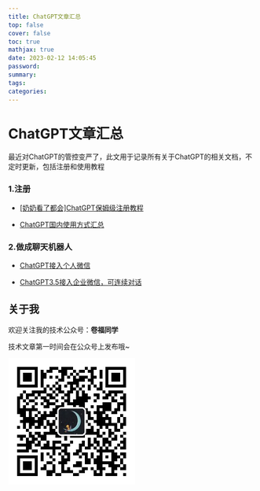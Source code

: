 ```yaml
---
title: ChatGPT文章汇总
top: false
cover: false
toc: true
mathjax: true
date: 2023-02-12 14:05:45
password:
summary:
tags:
categories:
---
```

# ChatGPT文章汇总

最近对ChatGPT的管控变严了，此文用于记录所有关于ChatGPT的相关文档，不定时更新，包括注册和使用教程

### 1.注册

* [[奶奶看了都会]ChatGPT保姆级注册教程](https://longbig.github.io/2023/02/12/ChatGPT%E4%BF%9D%E5%A7%86%E7%BA%A7%E6%B3%A8%E5%86%8C%E6%95%99%E7%A8%8B/)

* [ChatGPT国内使用方式汇总](https://longbig.github.io/2023/02/12/%E5%9B%BD%E5%86%85%E7%94%A8ChatGPT%E7%9A%84%E6%96%B9%E5%BC%8F%E6%B1%87%E6%80%BB/)



### 2.做成聊天机器人

* [ChatGPT接入个人微信](https://longbig.github.io/2023/02/12/ChatGPT%E6%8E%A5%E5%85%A5%E4%B8%AA%E4%BA%BA%E5%BE%AE%E4%BF%A1/)
  
* [ChatGPT3.5接入企业微信，可连续对话](https://longbig.github.io/2023/03/05/ChatGPT3-5%E6%8E%A5%E5%85%A5%E4%BC%81%E4%B8%9A%E5%BE%AE%E4%BF%A1%E4%B8%94%E6%94%AF%E6%8C%81%E8%BF%9E%E7%BB%AD%E5%AF%B9%E8%AF%9D/)


## 关于我

欢迎关注我的技术公众号：**卷福同学**

技术文章第一时间会在公众号上发布哦~

![公众号](https://raw.githubusercontent.com/longbig/hexo-blogs/master/source/img/wechat/%E5%85%AC%E4%BC%97%E5%8F%B7%E4%BA%8C%E7%BB%B4%E7%A0%81.jpeg)
